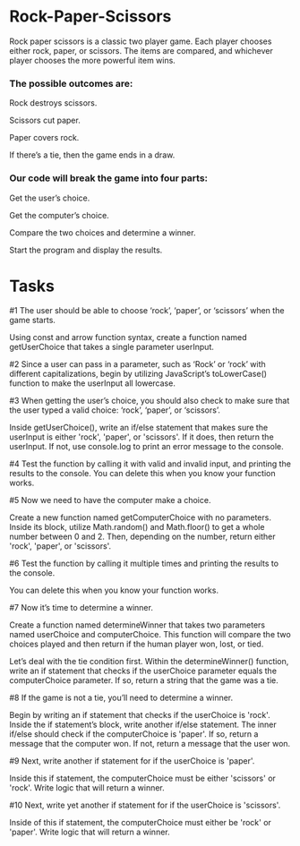 # Rock-Paper-Scissors

Rock paper scissors is a classic two player game. Each player chooses either rock, paper, or scissors. The items are compared, and whichever player chooses the more powerful item wins.

### The possible outcomes are:

Rock destroys scissors.

Scissors cut paper.

Paper covers rock.

If there’s a tie, then the game ends in a draw.


### Our code will break the game into four parts:

Get the user’s choice.

Get the computer’s choice.

Compare the two choices and determine a winner.

Start the program and display the results.

# Tasks

#1 The user should be able to choose ‘rock’, ‘paper’, or ‘scissors’ when the game starts.

Using const and arrow function syntax, create a function named getUserChoice that takes a single parameter userInput.

#2 Since a user can pass in a parameter, such as ‘Rock’ or ‘rock’ with different capitalizations, begin by utilizing JavaScript’s toLowerCase() function to make the userInput all lowercase.

#3 When getting the user’s choice, you should also check to make sure that the user typed a valid choice: ‘rock’, ‘paper’, or ‘scissors’.

Inside getUserChoice(), write an if/else statement that makes sure the userInput is either 'rock', 'paper', or 'scissors'. If it does, then return the userInput. If not, use console.log to print an error message to the console.

#4 Test the function by calling it with valid and invalid input, and printing the results to the console.
You can delete this when you know your function works.

#5 Now we need to have the computer make a choice.

Create a new function named getComputerChoice with no parameters. Inside its block, utilize Math.random() and Math.floor() to get a whole number between 0 and 2. Then, depending on the number, return either 'rock', 'paper', or 'scissors'.

#6 Test the function by calling it multiple times and printing the results to the console.

You can delete this when you know your function works.

#7 Now it’s time to determine a winner.

Create a function named determineWinner that takes two parameters named userChoice and computerChoice. This function will compare the two choices played and then return if the human player won, lost, or tied.

Let’s deal with the tie condition first. Within the determineWinner() function, write an if statement that checks if the userChoice parameter equals the computerChoice parameter. If so, return a string that the game was a tie.

#8 If the game is not a tie, you’ll need to determine a winner.

Begin by writing an if statement that checks if the userChoice is 'rock'. Inside the if statement’s block, write another if/else statement. The inner if/else should check if the computerChoice is 'paper'. If so, return a message that the computer won. If not, return a message that the user won.

#9 Next, write another if statement for if the userChoice is 'paper'.

Inside this if statement, the computerChoice must be either 'scissors' or 'rock'. Write logic that will return a winner.

#10 Next, write yet another if statement for if the userChoice is 'scissors'.

Inside of this if statement, the computerChoice must either be 'rock' or 'paper'. Write logic that will return a winner.
